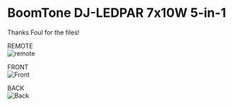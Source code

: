 # BoomTone DJ-LEDPAR 7x10W 5-in-1
Thanks Foul for the files!

REMOTE<br>
![remote](https://github.com/UberGuidoZ/Flipper-IRDB/assets/57457139/10b8d8e0-164d-4ec2-bbbc-2a6afc082318)

FRONT<br>
![Front](https://github.com/UberGuidoZ/Flipper-IRDB/assets/57457139/d855aac8-9052-42b0-8b12-b19c15908306)

BACK<br>
![Back](https://github.com/UberGuidoZ/Flipper-IRDB/assets/57457139/07eec84b-0283-4daa-b672-7b83caafa4d1)

